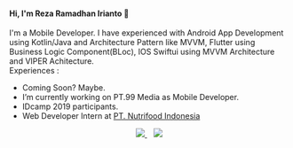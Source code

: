 #### Hi, I'm Reza Ramadhan Irianto 👋

I'm a Mobile Developer. I have experienced with Android App Development using Kotlin/Java and Architecture Pattern like MVVM, 
Flutter using Business Logic Component(BLoc), IOS Swiftui using MVVM Architecture and VIPER Achitecture. <br/>
Experiences : 

- Coming Soon? Maybe. 
- I’m currently working on PT.99 Media as Mobile Developer.
- IDcamp 2019 participants.
- Web Developer Intern at [PT. Nutrifood Indonesia](http://nutrifood.co.id)

<p align='center'>
<a href="https://rezaramadhanirianto.github.io/">
  <img src="https://img.shields.io/badge/Portfolio%20Website-%231DA1F2.svg?&style=for-the-badge&logo=internet&logoColor=white" />
</a>&nbsp;&nbsp;
<a href="https://www.linkedin.com/in/rezaramadhanirianto/">
  <img src="https://img.shields.io/badge/linkedin-%230077B5.svg?&style=for-the-badge&logo=linkedin&logoColor=white" />
</a>
</p>

